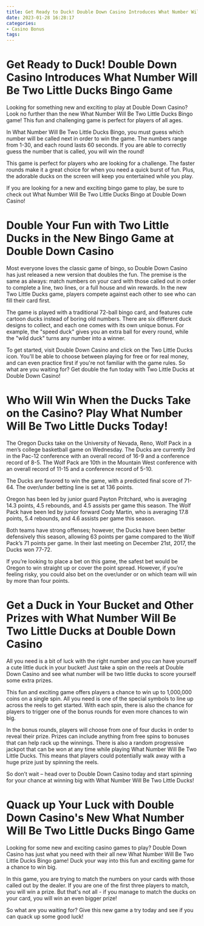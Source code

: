```yaml
---
title: Get Ready to Duck! Double Down Casino Introduces What Number Will Be Two Little Ducks Bingo Game
date: 2023-01-28 16:28:17
categories:
- Casino Bonus
tags:
---
```



#  Get Ready to Duck! Double Down Casino Introduces What Number Will Be Two Little Ducks Bingo Game

Looking for something new and exciting to play at Double Down Casino? Look no further than the new What Number Will Be Two Little Ducks Bingo game! This fun and challenging game is perfect for players of all ages.

In What Number Will Be Two Little Ducks Bingo, you must guess which number will be called next in order to win the game. The numbers range from 1-30, and each round lasts 60 seconds. If you are able to correctly guess the number that is called, you will win the round!

This game is perfect for players who are looking for a challenge. The faster rounds make it a great choice for when you need a quick burst of fun. Plus, the adorable ducks on the screen will keep you entertained while you play.

If you are looking for a new and exciting bingo game to play, be sure to check out What Number Will Be Two Little Ducks Bingo at Double Down Casino!

#  Double Your Fun with Two Little Ducks in the New Bingo Game at Double Down Casino

Most everyone loves the classic game of bingo, so Double Down Casino has just released a new version that doubles the fun. The premise is the same as always: match numbers on your card with those called out in order to complete a line, two lines, or a full house and win rewards. In the new Two Little Ducks game, players compete against each other to see who can fill their card first.

The game is played with a traditional 72-ball bingo card, and features cute cartoon ducks instead of boring old numbers. There are six different duck designs to collect, and each one comes with its own unique bonus. For example, the "speed duck" gives you an extra ball for every round, while the "wild duck" turns any number into a winner.

To get started, visit Double Down Casino and click on the Two Little Ducks icon. You'll be able to choose between playing for free or for real money, and can even practice first if you're not familiar with the game rules. So what are you waiting for? Get double the fun today with Two Little Ducks at Double Down Casino!

#  Who Will Win When the Ducks Take on the Casino? Play What Number Will Be Two Little Ducks Today!

The Oregon Ducks take on the University of Nevada, Reno, Wolf Pack in a men’s college basketball game on Wednesday. The Ducks are currently 3rd in the Pac-12 conference with an overall record of 16-9 and a conference record of 8-5. The Wolf Pack are 10th in the Mountain West conference with an overall record of 11-15 and a conference record of 5-10.

The Ducks are favored to win the game, with a predicted final score of 71-64. The over/under betting line is set at 136 points.

Oregon has been led by junior guard Payton Pritchard, who is averaging 14.3 points, 4.5 rebounds, and 4.5 assists per game this season. The Wolf Pack have been led by junior forward Cody Martin, who is averaging 17.8 points, 5.4 rebounds, and 4.6 assists per game this season.

Both teams have strong offenses; however, the Ducks have been better defensively this season, allowing 63 points per game compared to the Wolf Pack’s 71 points per game. In their last meeting on December 21st, 2017, the Ducks won 77-72.

If you’re looking to place a bet on this game, the safest bet would be Oregon to win straight up or cover the point spread. However, if you’re feeling risky, you could also bet on the over/under or on which team will win by more than four points.

#  Get a Duck in Your Bucket and Other Prizes with What Number Will Be Two Little Ducks at Double Down Casino

All you need is a bit of luck with the right number and you can have yourself a cute little duck in your bucket! Just take a spin on the reels at Double Down Casino and see what number will be two little ducks to score yourself some extra prizes.

This fun and exciting game offers players a chance to win up to 1,000,000 coins on a single spin. All you need is one of the special symbols to line up across the reels to get started. With each spin, there is also the chance for players to trigger one of the bonus rounds for even more chances to win big.

In the bonus rounds, players will choose from one of four ducks in order to reveal their prize. Prizes can include anything from free spins to bonuses that can help rack up the winnings. There is also a random progressive jackpot that can be won at any time while playing What Number Will Be Two Little Ducks. This means that players could potentially walk away with a huge prize just by spinning the reels.

So don’t wait – head over to Double Down Casino today and start spinning for your chance at winning big with What Number Will Be Two Little Ducks!

#  Quack up Your Luck with Double Down Casino's New What Number Will Be Two Little Ducks Bingo Game

Looking for some new and exciting casino games to play? Double Down Casino has just what you need with their all new What Number Will Be Two Little Ducks Bingo game! Duck your way into this fun and exciting game for a chance to win big.

In this game, you are trying to match the numbers on your cards with those called out by the dealer. If you are one of the first three players to match, you will win a prize. But that's not all - if you manage to match the ducks on your card, you will win an even bigger prize!

So what are you waiting for? Give this new game a try today and see if you can quack up some good luck!